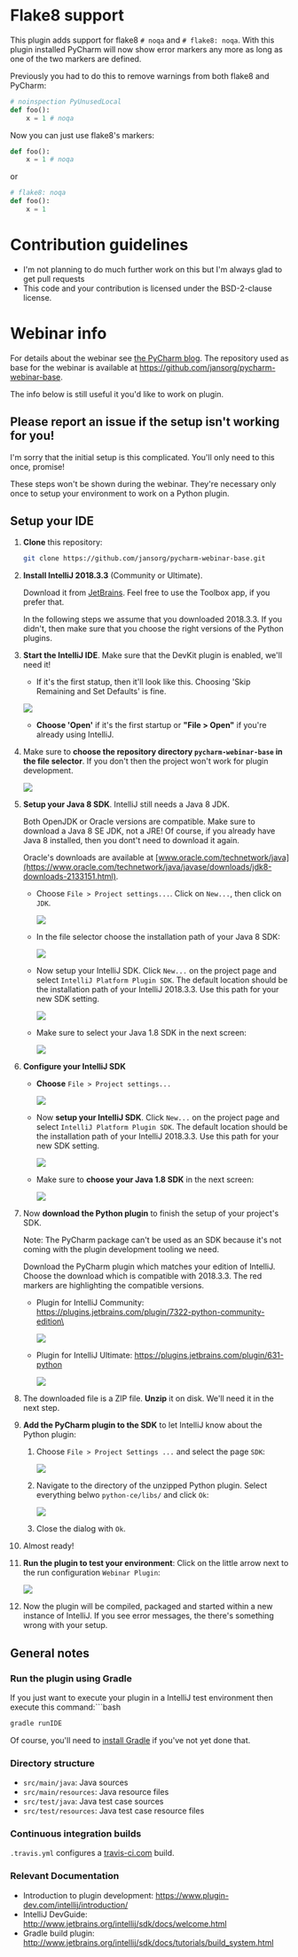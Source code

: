 # Flake8 support
This plugin adds support for flake8 `# noqa` and `# flake8: noqa`.
With this plugin installed PyCharm will now show error markers any more as long as one of the two markers are defined.

Previously you had to do this to remove warnings from both flake8 and PyCharm:
```python
# noinspection PyUnusedLocal
def foo():
    x = 1 # noqa
```

Now you can just use flake8's markers:
```python
def foo():
    x = 1 # noqa
```

or 

```python
# flake8: noqa
def foo():
    x = 1
```

# Contribution guidelines
- I'm not planning to do much further work on this but I'm always glad to get pull requests
- This code and your contribution is licensed under the BSD-2-clause license. 

# Webinar info
For details about the webinar see [the PyCharm blog](https://blog.jetbrains.com/pycharm/2018/12/webinar-live-development-of-a-pycharm-plugin-with-joachim-ansorg/).
The repository used as base for the webinar is available at https://github.com/jansorg/pycharm-webinar-base.

The info below is still useful it you'd like to work on plugin.

## Please report an issue if the setup isn't working for you!
I'm sorry that the initial setup is this complicated. You'll only need to this once, promise!

These steps won't be shown during the webinar. They're necessary only once to setup your environment to work on a Python plugin.

## Setup your IDE
1. **Clone** this repository:
   ```bash
   git clone https://github.com/jansorg/pycharm-webinar-base.git
   ```
1. **Install IntelliJ 2018.3.3** (Community or Ultimate). 

   Download it from [JetBrains](https://www.jetbrains.com/idea/). Feel free to use the Toolbox app, if you prefer that.
    
   In the following steps we assume that you downloaded 2018.3.3. 
   If you didn't, then make sure that you choose the right versions of the Python plugins.
1. **Start the IntelliJ IDE**. Make sure that the DevKit plugin is enabled, we'll need it!
   - If it's the first statup, then it'll look like this. Choosing 'Skip Remaining and Set Defaults' is fine.
    
    ![](docs/intellij-initial-setup.png)
   - **Choose 'Open'** if it's the first startup or **"File > Open"** if you're already using IntelliJ.
1. Make sure to **choose the repository directory `pycharm-webinar-base` in the file selector**. If you don't then the project won't work for plugin development.
 
    ![](docs/intellij-welcome-open.png)
1. **Setup your Java 8 SDK**. IntelliJ still needs a Java 8 JDK. 
    
    Both OpenJDK or Oracle versions are compatible. Make sure to download a Java 8 SE JDK, not a JRE! Of course, if you 
    already have Java 8 installed, then you dont't need to download it again.
    
    Oracle's downloads are available at [www.oracle.com/technetwork/java](https://www.oracle.com/technetwork/java/javase/downloads/jdk8-downloads-2133151.html).
     
    - Choose `File > Project settings...`. Click on `New...`, then click on `JDK`.
 
       ![](docs/intellij-setup-java-sdk-menu.png)
       
    - In the file selector choose the installation path of your Java 8 SDK:   
       
       ![](docs/intellij-setup-java-sdk.png)
       
    - Now setup your IntelliJ SDK. Click `New...` on the project page and select `IntelliJ Platform Plugin SDK`. The default location should be the installation path of your IntelliJ 2018.3.3. Use this path for your new SDK setting.  
       
       ![](docs/intellij-setup-sdk-screen.png)
    - Make sure to select your Java 1.8 SDK in the next screen:
      
       ![](docs/intellij-setup-sdk-java.png)
1. **Configure your IntelliJ SDK**
    - **Choose** `File > Project settings...`
 
       ![](docs/intellij-setup-project.png)
    - Now **setup your IntelliJ SDK**. Click `New...` on the project page and select `IntelliJ Platform Plugin SDK`. The default location should be the installation path of your IntelliJ 2018.3.3. Use this path for your new SDK setting.  
       
       ![](docs/intellij-setup-sdk-screen.png)
    - Make sure to **choose your Java 1.8 SDK** in the next screen:
      
       ![](docs/intellij-setup-sdk-java.png)
1. Now **download the Python plugin** to finish the setup of your project's SDK. 

   Note: The PyCharm package can't be used as an SDK because it's not coming with the plugin development tooling we need.
   
   Download the PyCharm plugin which matches your edition of IntelliJ. Choose the download which is compatible with 2018.3.3. The red markers are highlighting the compatible versions.
   - Plugin for IntelliJ Community: https://plugins.jetbrains.com/plugin/7322-python-community-edition\
   
     ![](docs/plugin-community.png)
   - Plugin for IntelliJ Ultimate: https://plugins.jetbrains.com/plugin/631-python
   
      ![](docs/plugin-ultimate.png)
1. The downloaded file is a ZIP file. **Unzip** it on disk. We'll need it in the next step.
1. **Add the PyCharm plugin to the SDK** to let IntelliJ know about the Python plugin: 
   1. Choose `File > Project Settings ...` and select the page `SDK`:
  
      ![](docs/intellij-sdk-pycharm-plugin.png)
   1. Navigate to the directory of the unzipped Python plugin. Select everything belwo `python-ce/libs/` and click `Ok`:
   
      ![](docs/intellij-sdk-pycharm-libs.png)
   1. Close the dialog with `Ok`.
     
1. Almost ready! 
1. **Run the plugin to test your environment**: Click on the little arrow next to the run configuration `Webinar Plugin`:

   ![](docs/intellij-run-config.png)
1. Now the plugin will be compiled, packaged and started within a new instance of IntelliJ. If you see error messages, the
   there's something wrong with your setup.

## General notes

### Run the plugin using Gradle
If you just want to execute your plugin in a IntelliJ test environment then execute this command:```bash
```bash
gradle runIDE
```
Of course, you'll need to [install Gradle](https://gradle.org/install/) if you've not yet done that.

### Directory structure
- `src/main/java`: Java sources
- `src/main/resources`: Java resource files
- `src/test/java`: Java test case sources
- `src/test/resources`: Java test case resource files

### Continuous integration builds
`.travis.yml` configures a [travis-ci.com](https://travis-ci.com/) build.

### Relevant Documentation 
- Introduction to plugin development: https://www.plugin-dev.com/intellij/introduction/
- IntelliJ DevGuide: http://www.jetbrains.org/intellij/sdk/docs/welcome.html
- Gradle build plugin: http://www.jetbrains.org/intellij/sdk/docs/tutorials/build_system.html
